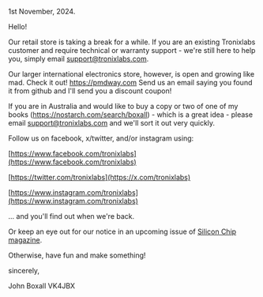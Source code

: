 1st November, 2024.

Hello!

Our retail store is taking a break for a while.
If you are an existing Tronixlabs customer and require technical or warranty support - we're still here to help you, simply email support@tronixlabs.com.

Our larger international electronics store, however, is open and growing like mad. Check it out! https://pmdway.com Send us an email saying you found it from github and I'll send you a discount coupon!

If you are in Australia and would like to buy a copy or two of one of my books (https://nostarch.com/search/boxall) - which is a great idea - please email support@tronixlabs.com
and we'll sort it out very quickly. 

Follow us on facebook, x/twitter, and/or instagram using:

[https://www.facebook.com/tronixlabs](https://www.facebook.com/tronixlabs)

[https://twitter.com/tronixlabs](https://x.com/tronixlabs)

[https://www.instagram.com/tronixlabs](https://www.instagram.com/tronixlabs)

... and you'll find out when we're back. 

Or keep an eye out for our notice in an upcoming issue of [Silicon Chip magazine](https://www.siliconchip.com.au/). 

Otherwise, have fun and make something!

sincerely,

John Boxall VK4JBX

